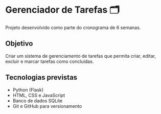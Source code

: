 # Gerenciador de Tarefas 🗂️

Projeto desenvolvido como parte do cronograma de 6 semanas.

## Objetivo
Criar um sistema de gerenciamento de tarefas que permita criar, editar, excluir e marcar tarefas como concluídas.

## Tecnologias previstas
- Python (Flask)
- HTML, CSS e JavaScript
- Banco de dados SQLite
- Git e GitHub para versionamento



